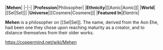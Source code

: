 |**Mehen**|
|-|-|
|**Profession**|Philosopher|
|**Ethnicity**|[[Aonic\|Aonic]]|
|**World**|[[Sel\|Sel]]|
|**Universe**|[[Cosmere\|Cosmere]]|
|**Featured In**|*Elantris*|

**Mehen** is a philosopher on [[Sel\|Sel]]. The name, derived from the Aon Ehe, had been one they chose upon reaching maturity as a creator, and to distance themselves from their older works.



https://coppermind.net/wiki/Mehen